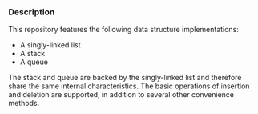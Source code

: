 ### Description
This repository features the following data structure implementations:  

* A singly-linked list
* A stack
* A queue 

The stack and queue are backed by the singly-linked list and therefore share the same internal characteristics. The basic operations of insertion and deletion are supported, in addition to several other convenience methods.
